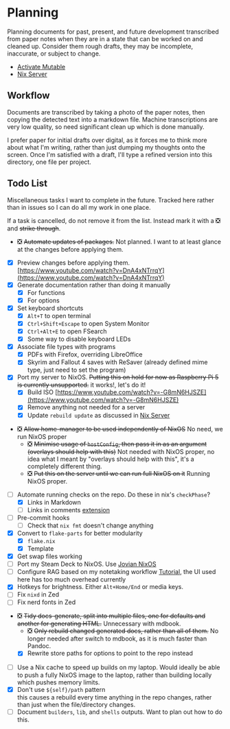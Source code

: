 # Planning

Planning documents for past, present, and future development transcribed from
paper notes when they are in a state that can be worked on and cleaned up.
Consider them rough drafts, they may be incomplete, inaccurate, or subject to
change.

- [Activate Mutable](./activate-mutable.md)
- [Nix Server](./nix-server.md)

## Workflow

Documents are transcribed by taking a photo of the paper notes, then copying the
detected text into a markdown file. Machine transcriptions are very low quality,
so need significant clean up which is done manually.

I prefer paper for initial drafts over digital, as it forces me to think more
about what I'm writing, rather than just dumping my thoughts onto the screen.
Once I'm satisfied with a draft, I'll type a refined version into this
directory, one file per project.

## Todo List

Miscellaneous tasks I want to complete in the future. Tracked here rather than
in issues so I can do all my work in one place.

If a task is cancelled, do not remove it from the list. Instead mark it with a
❎ and ~~strike through~~.

- ❎ ~~Automate updates of packages.~~ Not planned. I want to at least glance at
  the changes before applying them.
- [x] Preview changes before applying them.
      [https://www.youtube.com/watch?v=DnA4xNTrrqY](https://www.youtube.com/watch?v=DnA4xNTrrqY)
- [x] Generate documentation rather than doing it manually
  - [x] For functions
  - [x] For options
- [x] Set keyboard shortcuts
  - [x] `Alt+T` to open terminal
  - [x] `Ctrl+Shift+Escape` to open System Monitor
  - [x] `Ctrl+Alt+E` to open FSearch
  - [x] Some way to disable keyboard LEDs
- [x] Associate file types with programs
  - [x] PDFs with Firefox, overriding LibreOffice
  - [x] Skyrim and Fallout 4 saves with ReSaver (already defined mime type, just
        need to set the program)
- [x] Port my server to NixOS. ~~Putting this on hold for now as Raspberry Pi 5
      is currently unsupported.~~ it works!, let's do it!
  - [x] Build ISO
        [https://www.youtube.com/watch?v=-G8mN6HJSZE](https://www.youtube.com/watch?v=-G8mN6HJSZE)
  - [x] Remove anything not needed for a server
  - [x] Update `rebuild update` as discussed in [Nix Server](./nix-server.md)
- ❎ ~~Allow home-manager to be used independently of NixOS~~ No need, we run
  NixOS proper
  - ❎ ~~Minimise usage of `hostConfig`, then pass it in as an argument
    (overlays should help with this)~~ Not needed with NixOS proper, no idea
    what I meant by "overlays should help with this", it's a completely
    different thing.
  - ❎ ~~Put this on the server until we can run full NixOS on it~~ Running
    NixOS proper.
- [ ] Automate running checks on the repo. Do these in nix's `checkPhase`?
  - [x] Links in Markdown
  - [ ] Links in comments
        [extension](https://marketplace.visualstudio.com/items?itemName=Isotechnics.commentlinks)
- [ ] Pre-commit hooks
  - [ ] Check that `nix fmt` doesn't change anything
- [x] Convert to `flake-parts` for better modularity
  - [x] `flake.nix`
  - [x] Template
- [x] Get swap files working
- [ ] Port my Steam Deck to NixOS. Use
      [Jovian NixOS](https://github.com/Jovian-Experiments/Jovian-NixOS)
- [ ] Configure RAG based on my notetaking workflow
      [Tutorial](https://www.youtube.com/watch?v=fFgyOucIFuk), the UI used here
      has too much overhead currently
- [x] Hotkeys for brightness. Either `Alt+Home/End` or media keys.
- [ ] Fix `nixd` in Zed
- [ ] Fix nerd fonts in Zed
- ❎ ~~Tidy docs-generate, split into multiple files, one for defaults and
  another for generating HTML.~~ Unnecessary with mdbook.
  - ❎ ~~Only rebuild changed generated docs, rather than all of them.~~ No
    longer needed after switch to mdbook, as it is much faster than Pandoc.
  - [x] Rewrite store paths for options to point to the repo instead
- [ ] Use a Nix cache to speed up builds on my laptop. Would ideally be able to
      push a fully NixOS image to the laptop, rather than building locally which
      pushes memory limits.
- [x] Don't use `${self}/path` pattern<br> this causes a rebuild every time
      anything in the repo changes, rather than just when the file/directory
      changes.
- [ ] Document `builders`, `lib`, and `shells` outputs. Want to plan out how to
      do this.
